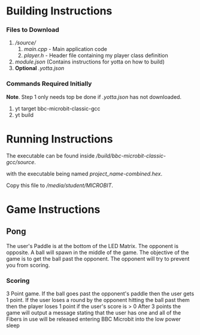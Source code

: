# Building Instructions
### Files to Download
1. _/source/_
    1. _main.cpp_ - Main application code
    1. _player.h_ - Header file containing my player class definition
2. _module.json_ (Contains instructions for yotta on how to build)
3. **Optional** _.yotta.json_

### Commands Required Initially
**Note**. Step 1 only needs top be done if _.yotta.json_ has not downloaded.
1. yt target bbc-microbit-classic-gcc
2. yt build

# Running Instructions
The executable can be found inside _/build/bbc-microbit-classic-gcc/source_.

with the executable being named _project_name-combined.hex_.

Copy this file to _/media/student/MICROBIT_.

# Game Instructions
## Pong
The user's Paddle is at the bottom of the LED Matrix. The opponent is opposite.
A ball will spawn in the middle of the game. The objective of the game is to get the ball past the opponent.
The opponent will try to prevent you from scoring.
### Scoring
3 Point game. If the ball goes past the opponent's paddle then the user gets 1 point.
If the user loses a round by the opponent hitting the ball past them then the player loses 1 point if the user's score is > 0
After 3 points the game will output a message stating that the user has one and all of the Fibers in use will be released entering BBC Microbit into the low power sleep
